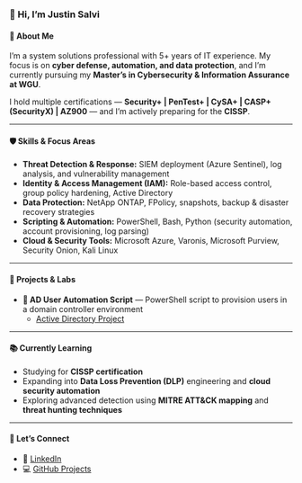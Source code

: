 ### 👋 Hi, I’m Justin Salvi  

#### 🔐 About Me  
I’m a system solutions professional with 5+ years of IT experience. My focus is on **cyber defense, automation, and data protection**, and I’m currently pursuing my **Master’s in Cybersecurity & Information Assurance at WGU**.  

I hold multiple certifications — **Security+ | PenTest+ | CySA+ | CASP+ (SecurityX) | AZ900** — and I’m actively preparing for the **CISSP**.

---

#### 🛡️ Skills & Focus Areas  
- **Threat Detection & Response:** SIEM deployment (Azure Sentinel), log analysis, and vulnerability management  
- **Identity & Access Management (IAM):** Role-based access control, group policy hardening, Active Directory  
- **Data Protection:** NetApp ONTAP, FPolicy, snapshots, backup & disaster recovery strategies  
- **Scripting & Automation:** PowerShell, Bash, Python (security automation, account provisioning, log parsing)  
- **Cloud & Security Tools:** Microsoft Azure, Varonis, Microsoft Purview, Security Onion, Kali Linux  

---

#### 🧪 Projects & Labs    
- **👥 AD User Automation Script** — PowerShell script to provision users in a domain controller environment
    - [Active Directory Project](https://github.com/JustinSalvi/Active-Directory)

---

#### 📚 Currently Learning  
- Studying for **CISSP certification**  
- Expanding into **Data Loss Prevention (DLP)** engineering and **cloud security automation**  
- Exploring advanced detection using **MITRE ATT&CK mapping** and **threat hunting techniques**  

---

#### 🤝 Let’s Connect  
- 🔗 [LinkedIn](https://www.linkedin.com/in/justinsalvi/)  
- 💻 [GitHub Projects](https://github.com/JustinSalvi)  
